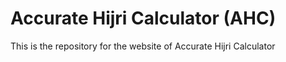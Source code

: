 # Accurate Hijri Calculator (AHC)
This is the repository for the website of Accurate Hijri Calculator
